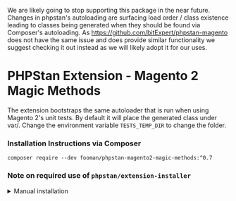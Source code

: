 We are likely going to stop supporting this package in the near future. Changes in phpstan's autoloading are surfacing load order / class existence leading to classes being generated when they should be found via Composer's autoloading. As https://github.com/bitExpert/phpstan-magento does not have the same issue and does provide similar functionality we suggest checking it out instead as we will likely adopt it for our uses.

PHPStan Extension - Magento 2 Magic Methods
===================

The extension bootstraps the same autoloader that is run when using Magento 2's unit tests. By default it will place
the generated class under var/. Change the environment variable `TESTS_TEMP_DIR` to change the folder.

### Installation Instructions via Composer

    composer require --dev fooman/phpstan-magento2-magic-methods:^0.7
 
 
### Note on required use of `phpstan/extension-installer`
<details>
  <summary>Manual installation</summary>

If the use of `phpstan/extension-installer` is not working for you undo the installation by adding
```
    "replace": {
        "phpstan/extension-installer": "*"
    },
```
to your project's composer.json file. Then manually include extension.neon in your project's PHPStan config:

```
includes:
    - vendor/fooman/phpstan-magento2-magic-methods/extension.neon
```

Or as an alternative approach you can check out https://github.com/bitExpert/phpstan-magento

</details>
